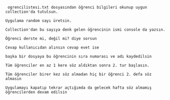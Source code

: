 
     ogrencilistesi.txt dosyasından öğrenci bilgileri okunup uygun collection'da tutulsun.

    Uygulama random sayı üretsin.

    Collection'dan bu sayıya denk gelen öğrencinin ismi console da yazsın.

    Öğrenci derste mi, değil mi? diye sorsun

    Cevap kullanıcıdan alınsın cevap evet ise

    başka bir dosyaya bu öğrencinin sıra numarası ve adı kaydedilsin

    Tüm öğrenciler en az 1 kere söz aldıktan sonra 2. tur başlasın.

    Tüm öğrenciler birer kez söz almadan hiç bir öğrenci 2. defa söz almasın

    Uygulamayı kapatıp tekrar açtığımda da gelecek hafta söz almamış öğrencilerden devam edilsin


